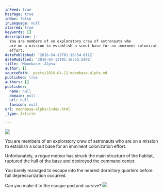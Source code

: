 ```yaml
---
inFeed: true
hasPage: true
inNav: false
inLanguage: null
starred: true
keywords: []
description: |-
  You are members of an exploratory crew of astronauts who
  are on a mission to establish a scout base for an imminent colonization
  effort.
datePublished: '2016-04-13T01:16:54.011Z'
dateModified: '2016-04-13T01:16:53.549Z'
title: 'Moonbase: Alpha'
author: []
sourcePath: _posts/2016-04-12-moonbase-alpha.md
published: true
authors: []
publisher:
  name: null
  domain: null
  url: null
  favicon: null
url: moonbase-alpha/index.html
_type: Article

---
```

![](https://the-grid-user-content.s3-us-west-2.amazonaws.com/8b2016b9-c483-4e5f-9076-5905ab5faa29.jpg)

You are members of an exploratory crew of astronauts who
are on a mission to establish a scout base for an imminent colonization
effort.

Unfortunately,
a rogue meteor has struck the main structure of the habitat, ruptured the hull of the base and destroyed the command
center.

You barely managed to escape
into the nearest dormitory quarters before full depressurization occurred.

Can you make it to the escape pod and survive?
![](https://the-grid-user-content.s3-us-west-2.amazonaws.com/5b6fda13-8ba0-4ae8-98c1-56dcc198c1cd.jpg)